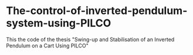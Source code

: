 # The-control-of-inverted-pendulum-system-using-PILCO
This the code of the thesis "Swing-up and Stabilisation of an Inverted Pendulum on a Cart Using PILCO"
